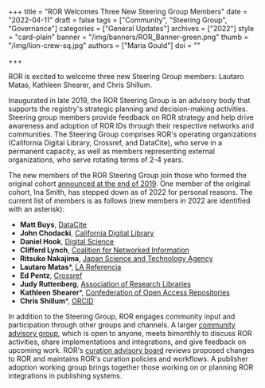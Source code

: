 +++
title = "ROR Welcomes Three New Steering Group Members"
date = "2022-04-11"
draft = false
tags = ["Community", "Steering Group", "Governance"]
categories = ["General Updates"]
archives = ["2022"]
style = "card-plain"
banner = "/img/banners/ROR_Banner-green.png"
thumb = "/img/lion-crew-sq.jpg"
authors = ["Maria Gould"]
doi = ""

+++

ROR is excited to welcome three new Steering Group members: Lautaro Matas, Kathleen Shearer, and Chris Shillum.

Inaugurated in late 2019, the ROR Steering Group is an advisory body that supports the registry's strategic planning and decision-making activities. Steering group members provide feedback on ROR strategy and help drive awareness and adoption of ROR IDs through their respective networks and communities. The Steering Group comprises ROR's operating organizations (California Digital Library, Crossref, and DataCite), who serve in a permanent capacity, as well as members representing external organizations, who serve rotating terms of 2-4 years.

The new members of the ROR Steering Group join those who formed the original cohort [announced at the end of 2019](https://ror.org/blog/2019-11-22-meet-the-ror-steering-group/). One member of the original cohort, Ina Smith, has stepped down as of 2022 for personal reasons. The current list of members is as follows (new members in 2022 are identified with an asterisk):

-  **Matt Buys**, [DataCite](https://datacite.org)
-  **John Chodacki**, [California Digital Library](https://cdlib.org)
-  **Daniel Hook**, [Digital Science](https://digital-science.com)
-  **Clifford Lynch**, [Coalition for Networked Information](https://cni.org)
-  **Ritsuko Nakajima**, [Japan Science and Technology Agency](https://ror.org/00097mb19)
-  **Lautaro Matas***, [LA Referencia](https://www.lareferencia.info/)
-  **Ed Pentz**, [Crossref](https://www.crossref.org)
-  **Judy Ruttenberg**, [Association of Research Libraries](https://arl.org)
-  **Kathleen Shearer***, [Confederation of Open Access Repositories](https://www.coar-repositories.org/)
-  **Chris Shillum***, [ORCID](https://orcid.org)

In addition to the Steering Group, ROR engages community input and participation through other groups and channels. A larger [community advisory group](https://ror.org/community/), which is open to anyone, meets bimonthly to discuss ROR activities, share implementations and integrations, and give feedback on upcoming work. ROR's [curation advisory board](https://ror.org/registry/#curation-advisory-board) reviews proposed changes to ROR and maintains ROR's curation policies and workflows. A publisher adoption working group brings together those working on or planning ROR integrations in publishing systems.
